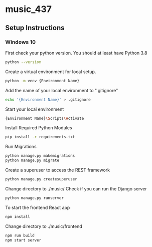 # music_437

## Setup Instructions

### Windows 10
First check your python version. You should at least have Python 3.8
```bash
python --version
```
Create a virtual environment for local setup. 
```bash
python -m venv {Environment Name}
```
Add the name of your local environment to ".gitignore"
```bash
echo '{Environment Name}' > .gitignore
```
Start your local environment
```bash
{Environment Name}\Scripts\Activate
```

Install Required Python Modules
```bash
pip install -r requirements.txt
```

Run Migrations
```bash
python manage.py makemigrations
python manage.py migrate
```

Create a superuser to access the REST framework
```bash
python manage.py createsuperuser
```

Change directory to ./music/ Check if you can run the Django server
```bash
python manage.py runserver
```

To start the frontend React app
```bash
npm install
```

Change directory to ./music/frontend
```bash
npm run build 
npm start server
```


